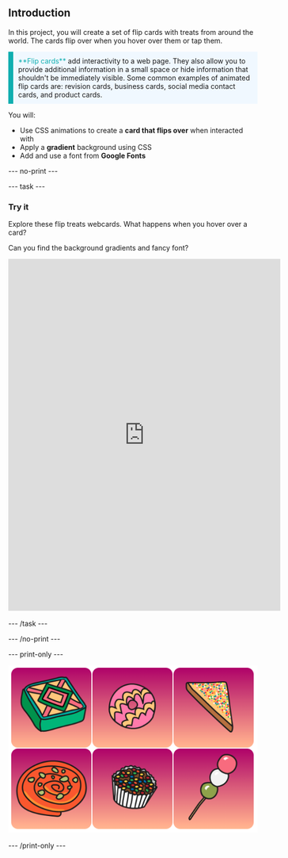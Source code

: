 ## Introduction

In this project, you will create a set of flip cards with treats from around the world. The cards flip over when you hover over them or tap them. 

<p style="border-left: solid; border-width:10px; border-color: #0faeb0; background-color: aliceblue; padding: 10px;">
<span style="color: #0faeb0">**Flip cards**</span> add interactivity to a web page. They also allow you to provide additional information in a small space or hide information that shouldn't be immediately visible. Some common examples of animated flip cards are: revision cards, business cards, social media contact cards, and product cards. 
</p>

You will:
+ Use CSS animations to create a **card that flips over** when interacted with
+ Apply a **gradient** background using CSS
+ Add and use a font from **Google Fonts**

--- no-print ---

--- task ---

### Try it

Explore these flip treats webcards. What happens when you hover over a card? 

Can you find the background gradients and fancy font?

<iframe src="https://trinket.io/embed/html/40c676102d?outputOnly=true" width="550" height="710" frameborder="0" marginwidth="0" marginheight="0" allowfullscreen></iframe>

--- /task ---

--- /no-print ---

--- print-only ---

![Completed project](images/showcase_static.png)

--- /print-only ---
